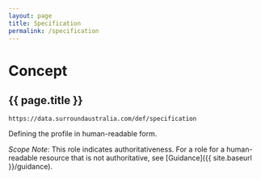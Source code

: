 ```yaml
---
layout: page
title: Specification
permalink: /specification
---
```

# Concept

## {{ page.title }}

`https://data.surroundaustralia.com/def/specification`

Defining the profile in human-readable form.

_Scope Note_: This role indicates authoritativeness. For a role for a human-readable resource that is not authoritative, see [Guidance]({{ site.baseurl }}/guidance).
